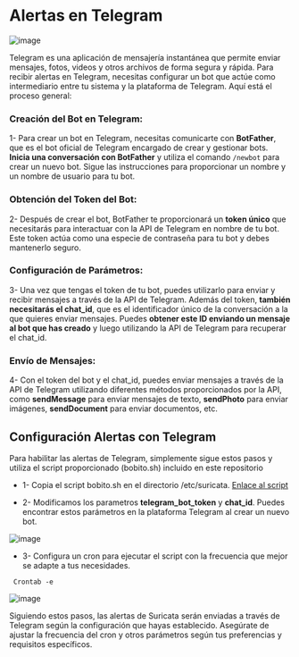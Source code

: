 # Alertas en Telegram

![image](https://github.com/Scosrom/Suricata-Telegram/assets/114906778/2f7a82a5-6109-4122-856f-868c39dc5173)


Telegram es una aplicación de mensajería instantánea que permite enviar mensajes, fotos, videos y otros archivos de forma segura y rápida. Para recibir alertas en Telegram, necesitas configurar un bot que actúe como intermediario entre tu sistema y la plataforma de Telegram. Aquí está el proceso general:

### Creación del Bot en Telegram:

1- Para crear un bot en Telegram, necesitas comunicarte con **BotFather**, que es el bot oficial de Telegram encargado de crear y gestionar bots.
**Inicia una conversación con BotFather** y utiliza el comando <code>/newbot</code> para crear un nuevo bot. Sigue las instrucciones para proporcionar un nombre y un nombre de usuario para tu bot.

### Obtención del Token del Bot:

2- Después de crear el bot, BotFather te proporcionará un **token único** que necesitarás para interactuar con la API de Telegram en nombre de tu bot. Este token actúa como una especie de contraseña para tu bot y debes mantenerlo seguro.

### Configuración de Parámetros:

3- Una vez que tengas el token de tu bot, puedes utilizarlo para enviar y recibir mensajes a través de la API de Telegram. Además del token, **también necesitarás el chat_id**, que es el identificador único de la conversación a la que quieres enviar mensajes. Puedes **obtener este ID enviando un mensaje al bot que has creado** y luego utilizando la API de Telegram para recuperar el chat_id.

### Envío de Mensajes:

4- Con el token del bot y el chat_id, puedes enviar mensajes a través de la API de Telegram utilizando diferentes métodos proporcionados por la API, como **sendMessage** para enviar mensajes de texto, **sendPhoto** para enviar imágenes, **sendDocument** para enviar documentos, etc.


## Configuración Alertas con Telegram

Para habilitar las alertas de Telegram, simplemente sigue estos pasos y utiliza el script proporcionado (bobito.sh) incluido en este repositorio

- 1- Copia el script bobito.sh en el directorio /etc/suricata. [Enlace al script](botito.sh)

- 2- Modificamos los parametros **telegram_bot_token** y **chat_id**. Puedes encontrar estos parámetros en la plataforma Telegram al crear un nuevo bot.

![image](https://github.com/Scosrom/Suricata-Telegram/assets/114906778/67c26142-2b9a-4c7e-91a4-8a50338a1d71)

- 3- Configura un cron para ejecutar el script con la frecuencia que mejor se adapte a tus necesidades.

``` Crontab -e```

![image](https://github.com/Scosrom/Suricata-Telegram/assets/114906778/2a1fd81c-8706-4155-80ed-0036bf115abd)

Siguiendo estos pasos, las alertas de Suricata serán enviadas a través de Telegram según la configuración que hayas establecido. Asegúrate de ajustar la frecuencia del cron y otros parámetros según tus preferencias y requisitos específicos.
